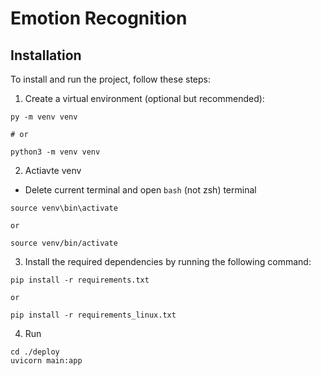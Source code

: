# Emotion Recognition

## Installation

To install and run the project, follow these steps:

1. Create a virtual environment (optional but recommended):

```shell
py -m venv venv

# or

python3 -m venv venv
```

2. Actiavte venv

- Delete current terminal and open `bash` (not zsh) terminal

```shell
source venv\bin\activate

or

source venv/bin/activate
```

3. Install the required dependencies by running the following command:

```shell
pip install -r requirements.txt

or

pip install -r requirements_linux.txt
```

4. Run

```shell
cd ./deploy
uvicorn main:app
```